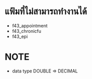# แฟ้มที่ไม่สามารถทำงานได้
- f43_appointment
- f43_chronicfu
- f43_epi
# NOTE
- data type DOUBLE => DECIMAL
